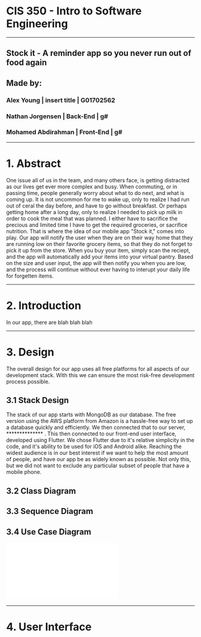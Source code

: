 # CIS 350 - Intro to Software Engineering  
---
## Stock it - A reminder app so you never run out of food again  
## Made by:  
### Alex Young | insert title | G01702562  
### Nathan Jorgensen | Back-End | g#  
### Mohamed Abdirahman | Front-End | g#  
---
# 1. Abstract  
One issue all of us in the team, and many others face, is getting distracted as our lives get ever more complex and busy. When commuting, or in passing time, people generally worry about what to do next, and what is coming up. It is not uncommon for me to wake up, only to realize I had run out of ceral the day before, and have to go without breakfast. Or perhaps getting home after a long day, only to realize I needed to pick up milk in order to cook the meal that was planned. I either have to sacrifice the precious and limited time I have to get the required groceries, or sacrifice nutrition. That is where the idea of our mobile app "Stock it," comes into play. Our app will notify the user when they are on their way home that they are running low on their favorite grocery items, so that they do not forget to pick it up from the store. When you buy your item, simply scan the reciept, and the app will automatically add your items into your virtual pantry. Based on the size and user input, the app will then notify you when you are low, and the process will continue without ever having to interupt your daily life for forgetten items.
  
  
--- 
# 2. Introduction  
In our app, there are blah blah blah  
  
    
---
# 3. Design  
  The overall design for our app uses all free platforms for all aspects of our development stack. With this we can ensure the most risk-free development process possible. 

  
## 3.1 Stack Design  

  The stack of our app starts with MongoDB as our database. The free version using the AWS platform from Amazon is a hassle-free way to set up a database quickly and efficiently. We then connected that to our server, ************** . This then connected to our front-end user interface, developed using Flutter. We chose Flutter due to it's relative simplicity in the code, and it's ability to be used for iOS and Android alike. Reaching the widest audience is in our best interest if we want to help the most amount of people, and have our app be as widely known as possible. Not only this, but we did not want to exclude any particular subset of people that have a mobile phone.  

## 3.2 Class Diagram  
  
## 3.3 Sequence Diagram  
  
## 3.4 Use Case Diagram  


![Use Case Diagram](UseCaseDiagram.pdf)
___

# 4. User Interface  
  